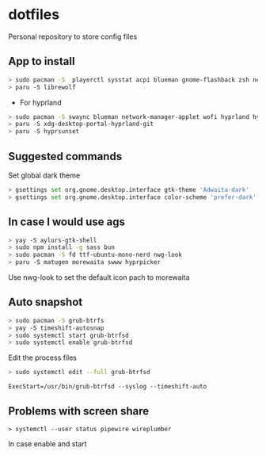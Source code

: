 # dotfiles
Personal repository to store config files

## App to install 
```sh
> sudo pacman -S  playerctl sysstat acpi blueman gnome-flashback zsh neovim tmux alacritty kitty picom xclip npm telegram-desktop intel-media-driver mpv zathura
> paru -S librewolf
```

 - For hyprland 
```sh
> sudo pacman -S swaync blueman network-manager-applet wofi hyprland hypridle hyprlock kanshi brightnessctl xdg-desktop-portal-gtk     
> paru -S xdg-desktop-portal-hyprland-git
> paru -S hyprsunset
```

## Suggested commands

Set global dark theme
```sh
> gsettings set org.gnome.desktop.interface gtk-theme 'Adwaita-dark'
> gsettings set org.gnome.desktop.interface color-scheme 'prefer-dark'
```


## In case I would use ags
```sh 
> yay -S aylurs-gtk-shell 
> sudo npm install -g sass bun
> sudo pacman -S fd ttf-ubuntu-mono-nerd nwg-look
> paru -S matugen morewaita swww hyprpicker
```

Use nwg-look to set the default icon pach to morewaita

## Auto snapshot
```sh
> sudo pacman -S grub-btrfs
> yay -S timeshift-autosnap 
> sudo systemctl start grub-btrfsd
> sudo systemctl enable grub-btrfsd
```
Edit the process files
```sh
> sudo systemctl edit --full grub-btrfsd 
```
`ExecStart=/usr/bin/grub-btrfsd --syslog --timeshift-auto`

## Problems with screen share
``` 
> systemctl --user status pipewire wireplumber
```
In case enable and start
